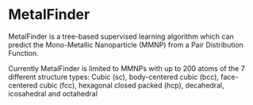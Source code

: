 # MetalFinder
MetalFinder is a tree-based supervised learning algorithm which can predict the Mono-Metallic Nanoparticle (MMNP) from a Pair Distribution Function.

Currently MetalFinder is limited to MMNPs with up to 200 atoms of the 7 different structure types: 
Cubic (sc), body-centered cubic (bcc), face-centered cubic (fcc), hexagonal closed packed (hcp), decahedral, icosahedral and octahedral

